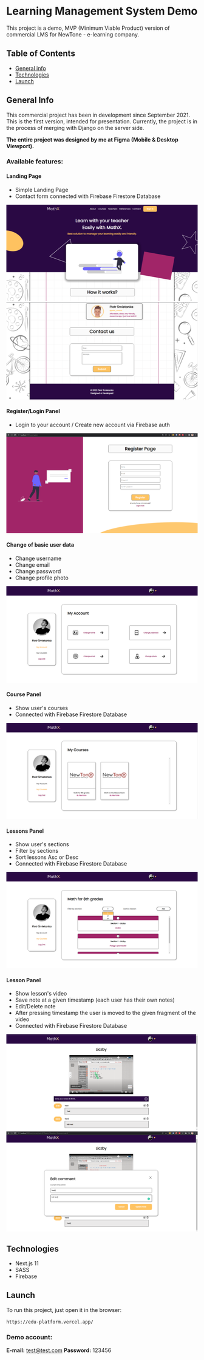 # Learning Management System Demo

This project is a demo, MVP (Minimum Viable Product) version of commercial LMS for NewTone - e-learning company.

## Table of Contents
* [General info](#general-info)
* [Technologies](#technologies)
* [Launch](#launch)

## General Info

This commercial project has been in development since September 2021. This is the first version, intended for presentation. Currently, the project is in the process of merging with Django on the server side.

**The entire project was designed by me at Figma (Mobile & Desktop Viewport).**

### Available features:
#### Landing Page
* Simple Landing Page
* Contact form connected with Firebase Firestore Database

![Landing-Page](screenshots/mathx1.png)
![Contact-form](screenshots/mathx7.png)

#### Register/Login Panel

* Login to your account / Create new account via Firebase auth

![Register-Panel](screenshots/mathx6.png)

#### Change of basic user data
* Change username
* Change email
* Change password
* Change profile photo

![User-Panel](screenshots/mathx2.png)
#### Course Panel
* Show user's courses
* Connected with Firebase Firestore Database

![Course-Panel](screenshots/mathx3.png)
#### Lessons Panel
* Show user's sections
* Filter by sections
* Sort lessons Asc or Desc
* Connected with Firebase Firestore Database

![Lessons-Panel](screenshots/mathx4.png)

#### Lesson Panel
* Show lesson's video
* Save note at a given timestamp (each user has their own notes)
* Edit/Delete note
* After pressing timestamp the user is moved to the given fragment of the video
* Connected with Firebase Firestore Database

![Lesson-Panel](screenshots/mathx5.png)
![Edit-Note](screenshots/mathx8.png)

## Technologies
* Next.js 11
* SASS
* Firebase

## Launch
To run this project, just open it in the browser:
```
https://edu-platform.vercel.app/
```
### Demo account:
**E-mail:** test@test.com
**Password:** 123456
